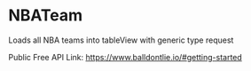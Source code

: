# NBATeam
Loads all NBA teams into tableView with generic type request

Public Free API Link: https://www.balldontlie.io/#getting-started
